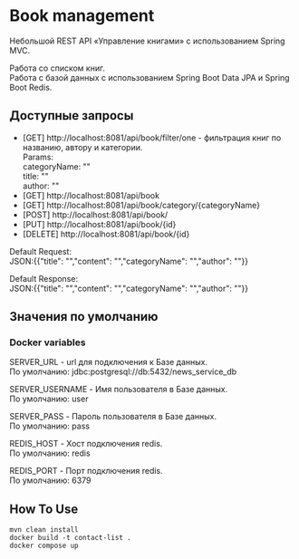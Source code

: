 # Book management
Небольшой REST API «Управление книгами»  с использованием Spring MVC.

Работа со списком книг.<br>
Работа с базой данных с использованием Spring Boot Data JPA и Spring Boot Redis.<br>
## Доступные запросы

* [GET] http://localhost:8081/api/book/filter/one - фильтрация книг по названию, автору и категории.<br>
  Params:<br>
  categoryName: ""<br>
  title: ""<br>
  author: ""<br>
* [GET] http://localhost:8081/api/book
* [GET] http://localhost:8081/api/book/category/{categoryName}
* [POST] http://localhost:8081/api/book/
* [PUT] http://localhost:8081/api/book/{id}
* [DELETE] http://localhost:8081/api/book/{id}

Default Request:<br>JSON:{{"title": "","content": "","categoryName": "","author": ""}}

Default Response:<br>JSON:{{"title": "","content": "","categoryName": "","author": ""}}

## Значения по умолчанию
### Docker variables
SERVER_URL - url для подключения к Базе данных.<br>
По умолчанию: jdbc:postgresql://db:5432/news_service_db

SERVER_USERNAME - Имя пользователя в Базе данных.<br>
По умолчанию: user

SERVER_PASS - Пароль пользователя в Базе данных.<br>
По умолчанию: pass

REDIS_HOST - Хост подключения redis.<br>
По умолчанию: redis

REDIS_PORT - Порт подключения redis.<br>
По умолчанию: 6379

## How To Use
```
mvn clean install
docker build -t contact-list .
docker compose up
```
